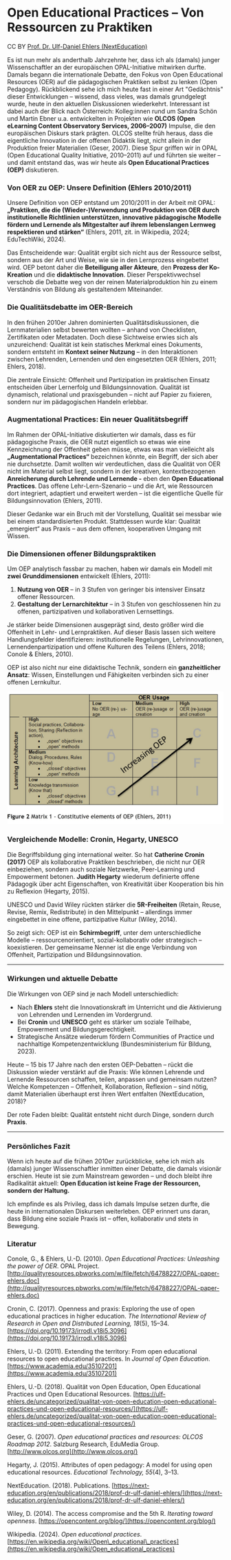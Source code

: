 # Open Educational Practices – Von Ressourcen zu Praktiken
CC BY [Prof. Dr. Ulf-Daniel Ehlers (NextEducation)](https://next-education.org/de/team/meet-the-team/prof-dr-ulf-daniel-ehlers/)

Es ist nun mehr als anderthalb Jahrzehnte her, dass ich als (damals) junger Wissenschaftler an der europäischen OPAL-Initiative mitwirken durfte. Damals begann die internationale Debatte, den Fokus von Open Educational Resources (OER) auf die pädagogischen Praktiken selbst zu lenken (Open Pedagogy). Rückblickend sehe ich mich heute fast in einer Art "Gedächtnis" dieser Entwicklungen – wissend, dass vieles, was damals grundgelegt wurde, heute in den aktuellen Diskussionen wiederkehrt. Interessant ist dabei auch der Blick nach Österreich: Kolleg:innen rund um Sandra Schön und Martin Ebner u.a. entwickelten in Projekten wie **OLCOS (Open eLearning Content Observatory Services, 2006–2007)** Impulse, die den europäischen Diskurs stark prägten. OLCOS stellte früh heraus, dass die eigentliche Innovation in der offenen Didaktik liegt, nicht allein in der Produktion freier Materialien (Geser, 2007). Diese Spur griffen wir in OPAL (Open Educational Quality Initiative, 2010–2011) auf und führten sie weiter – und damit entstand das, was wir heute als **Open Educational Practices (OEP)** diskutieren.

### Von OER zu OEP: Unsere Definition (Ehlers 2010/2011)

Unsere Definition von OEP entstand um 2010/2011 in der Arbeit mit OPAL: **„Praktiken, die die (Wieder-)Verwendung und Produktion von OER durch institutionelle Richtlinien unterstützen, innovative pädagogische Modelle fördern und Lernende als Mitgestalter auf ihrem lebenslangen Lernweg respektieren und stärken“** (Ehlers, 2011, zit. in Wikipedia, 2024; EduTechWiki, 2024).

Das Entscheidende war: Qualität ergibt sich nicht aus der Ressource selbst, sondern aus der Art und Weise, wie sie in den Lernprozess eingebettet wird. OEP betont daher die **Beteiligung aller Akteure**, den **Prozess der Ko-Kreation** und die **didaktische Innovation**. Dieser Perspektivwechsel verschob die Debatte weg von der reinen Materialproduktion hin zu einem Verständnis von Bildung als gestaltendem Miteinander.

### Die Qualitätsdebatte im OER-Bereich

In den frühen 2010er Jahren dominierten Qualitätsdiskussionen, die Lernmaterialien selbst bewerten wollten – anhand von Checklisten, Zertifikaten oder Metadaten. Doch diese Sichtweise erwies sich als unzureichend: Qualität ist kein statisches Merkmal eines Dokuments, sondern entsteht im **Kontext seiner Nutzung** – in den Interaktionen zwischen Lehrenden, Lernenden und den eingesetzten OER (Ehlers, 2011; Ehlers, 2018).

Die zentrale Einsicht: Offenheit und Partizipation im praktischen Einsatz entscheiden über Lernerfolg und Bildungsinnovation. Qualität ist dynamisch, relational und praxisgebunden – nicht auf Papier zu fixieren, sondern nur im pädagogischen Handeln erlebbar.

### Augmentational Practices: Ein neuer Qualitätsbegriff

Im Rahmen der OPAL-Initiative diskutierten wir damals, dass es für pädagogische Praxis, die OER nutzt eigentlich so etwas wie eine Kennzeichnung der Offenheit geben müsse, etwas was man vielleicht als **„Augmentational Practices“** bezeichnen könnte, ein Begriff, der sich aber nie durchsetzte. Damit wollten wir verdeutlichen, dass die Qualität von OER nicht im Material selbst liegt, sondern in der kreativen, kontextbezogenen **Anreicherung durch Lehrende und Lernende -** eben den **Open Educational Practices**. Das offene Lehr-Lern-Szenario – und die Art, wie Ressourcen dort integriert, adaptiert und erweitert werden – ist die eigentliche Quelle für Bildungsinnovation (Ehlers, 2011).

Dieser Gedanke war ein Bruch mit der Vorstellung, Qualität sei messbar wie bei einem standardisierten Produkt. Stattdessen wurde klar: Qualität „emergiert“ aus Praxis – aus dem offenen, kooperativen Umgang mit Wissen.

### Die Dimensionen offener Bildungspraktiken

Um OEP analytisch fassbar zu machen, haben wir damals ein Modell mit **zwei Grunddimensionen** entwickelt (Ehlers, 2011):

1.  **Nutzung von OER** – in 3 Stufen von geringer bis intensiver Einsatz offener Ressourcen.
2.  **Gestaltung der Lernarchitektur** – in 3 Stufen von geschlossenen hin zu offenen, partizipativen und kollaborativen Lernsettings.

Je stärker beide Dimensionen ausgeprägt sind, desto größer wird die Offenheit in Lehr- und Lernpraktiken. Auf dieser Basis lassen sich weitere Handlungsfelder identifizieren: institutionelle Regelungen, Lehrinnovationen, Lernendenpartizipation und offene Kulturen des Teilens (Ehlers, 2018; Conole & Ehlers, 2010).

OEP ist also nicht nur eine didaktische Technik, sondern ein **ganzheitlicher Ansatz**: Wissen, Einstellungen und Fähigkeiten verbinden sich zu einer offenen Lernkultur.

  

![Figure 2: Matrix 1 -Constitutive Elements of OEP (Ehlers 2011)](constitutive-elements-of-OEP-Ehlers-2011.jpg)

### Vergleichende Modelle: Cronin, Hegarty, UNESCO

Die Begriffsbildung ging international weiter. So hat **Catherine Cronin (2017)** OEP als kollaborative Praktiken beschrieben, die nicht nur OER einbeziehen, sondern auch soziale Netzwerke, Peer-Learning und Empowerment betonen. **Judith Hegarty** wiederum definierte offene Pädagogik über acht Eigenschaften, von Kreativität über Kooperation bis hin zu Reflexion (Hegarty, 2015).

UNESCO und David Wiley rückten stärker die **5R-Freiheiten** (Retain, Reuse, Revise, Remix, Redistribute) in den Mittelpunkt – allerdings immer eingebettet in eine offene, partizipative Kultur (Wiley, 2014).

So zeigt sich: OEP ist ein **Schirmbegriff**, unter dem unterschiedliche Modelle – ressourcenorientiert, sozial-kollaborativ oder strategisch – koexistieren. Der gemeinsame Nenner ist die enge Verbindung von Offenheit, Partizipation und Bildungsinnovation.

* * *

### Wirkungen und aktuelle Debatte

Die Wirkungen von OEP sind je nach Modell unterschiedlich:

-   Nach **Ehlers** steht die Innovationskraft im Unterricht und die Aktivierung von Lehrenden und Lernenden im Vordergrund.
-   Bei **Cronin** und **UNESCO** geht es stärker um soziale Teilhabe, Empowerment und Bildungsgerechtigkeit.
-   Strategische Ansätze wiederum fördern Communities of Practice und nachhaltige Kompetenzentwicklung (Bundesministerium für Bildung, 2023).

Heute – 15 bis 17 Jahre nach den ersten OEP-Debatten – rückt die Diskussion wieder verstärkt auf die Praxis: Wie können Lehrende und Lernende Ressourcen schaffen, teilen, anpassen und gemeinsam nutzen? Welche Kompetenzen – Offenheit, Kollaboration, Reflexion – sind nötig, damit Materialien überhaupt erst ihren Wert entfalten (NextEducation, 2018)?

Der rote Faden bleibt: Qualität entsteht nicht durch Dinge, sondern durch **Praxis**.

* * *

### Persönliches Fazit

Wenn ich heute auf die frühen 2010er zurückblicke, sehe ich mich als (damals) junger Wissenschaftler inmitten einer Debatte, die damals visionär erschien. Heute ist sie zum Mainstream geworden – und doch bleibt ihre Radikalität aktuell: **Open Education ist keine Frage der Ressourcen, sondern der Haltung.**

Ich empfinde es als Privileg, dass ich damals Impulse setzen durfte, die heute in internationalen Diskursen weiterleben. OEP erinnert uns daran, dass Bildung eine soziale Praxis ist – offen, kollaborativ und stets in Bewegung.

  

### Literatur

Conole, G., & Ehlers, U.-D. (2010). _Open Educational Practices: Unleashing the power of OER_. OPAL Project. [http://qualityresources.pbworks.com/w/file/fetch/64788227/OPAL-paper-ehlers.doc](http://qualityresources.pbworks.com/w/file/fetch/64788227/OPAL-paper-ehlers.doc)

Cronin, C. (2017). Openness and praxis: Exploring the use of open educational practices in higher education. _The International Review of Research in Open and Distributed Learning, 18_(5), 15–34. [https://doi.org/10.19173/irrodl.v18i5.3096](https://doi.org/10.19173/irrodl.v18i5.3096)

Ehlers, U.-D. (2011). Extending the territory: From open educational resources to open educational practices. In _Journal of Open Education_. [https://www.academia.edu/35107201](https://www.academia.edu/35107201)

Ehlers, U.-D. (2018). Qualität von Open Education, Open Educational Practices und Open Educational Resources. [https://ulf-ehlers.de/uncategorized/qualitat-von-open-education-open-educational-practices-und-open-educational-resources/](https://ulf-ehlers.de/uncategorized/qualitat-von-open-education-open-educational-practices-und-open-educational-resources/)

Geser, G. (2007). _Open educational practices and resources: OLCOS Roadmap 2012_. Salzburg Research, EduMedia Group. [http://www.olcos.org](http://www.olcos.org/)

Hegarty, J. (2015). Attributes of open pedagogy: A model for using open educational resources. _Educational Technology, 55_(4), 3–13.

NextEducation. (2018). Publications. [https://next-education.org/en/publications/2018/prof-dr-ulf-daniel-ehlers/](https://next-education.org/en/publications/2018/prof-dr-ulf-daniel-ehlers/)

Wiley, D. (2014). The access compromise and the 5th R. _Iterating toward openness_. [https://opencontent.org/blog/](https://opencontent.org/blog/)

Wikipedia. (2024). _Open educational practices_. [https://en.wikipedia.org/wiki/Open\_educational\_practices](https://en.wikipedia.org/wiki/Open_educational_practices)



